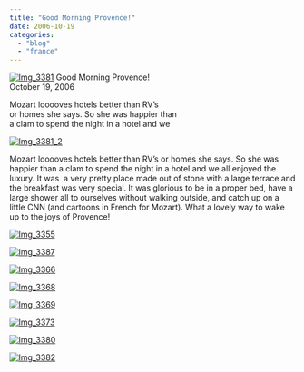 ```yaml
---
title: "Good Morning Provence!"
date: 2006-10-19
categories: 
  - "blog"
  - "france"
---
```


 [![Img_3381](http://soultravelers3new.local/images/2008/04/25/img_3381.png "Img_3381")](https://pub-ac94b3f306b24c0dba4238943c97f2e1.r2.dev/photos/uncategorized/2008/04/25/img_3381.png) Good Morning Provence!  
October 19, 2006

Mozart looooves hotels better than RV’s  
or homes she says. So she was happier than  
a clam to spend the night in a hotel and we

<!--more-->

[![Img_3381_2](http://soultravelers3new.local/images/2008/04/25/img_3381_2.png "Img_3381_2")](https://pub-ac94b3f306b24c0dba4238943c97f2e1.r2.dev/photos/uncategorized/2008/04/25/img_3381_2.png)

Mozart looooves hotels better than RV’s or homes she says. So she was happier than a clam to spend the night in a hotel and we all enjoyed the luxury. It was  a very pretty place made out of stone with a large terrace and the breakfast was very special. It was glorious to be in a proper bed, have a large shower all to ourselves without walking outside, and catch up on a little CNN (and cartoons in French for Mozart). What a lovely way to wake up to the joys of Provence!

[![Img_3355](http://soultravelers3new.local/images/2008/04/25/img_3355.png "Img_3355")](https://pub-ac94b3f306b24c0dba4238943c97f2e1.r2.dev/photos/uncategorized/2008/04/25/img_3355.png)

[![Img_3387](http://soultravelers3new.local/images/2008/04/25/img_3387.png "Img_3387")](https://pub-ac94b3f306b24c0dba4238943c97f2e1.r2.dev/photos/uncategorized/2008/04/25/img_3387.png)

[![Img_3366](http://soultravelers3new.local/images/2008/04/25/img_3366.png "Img_3366")](https://pub-ac94b3f306b24c0dba4238943c97f2e1.r2.dev/photos/uncategorized/2008/04/25/img_3366.png)

[![Img_3368](http://soultravelers3new.local/images/2008/04/25/img_3368.png "Img_3368")](https://pub-ac94b3f306b24c0dba4238943c97f2e1.r2.dev/photos/uncategorized/2008/04/25/img_3368.png)

[![Img_3369](http://soultravelers3new.local/images/2008/04/25/img_3369.png "Img_3369")](https://pub-ac94b3f306b24c0dba4238943c97f2e1.r2.dev/photos/uncategorized/2008/04/25/img_3369.png)

[![Img_3373](http://soultravelers3new.local/images/2008/04/25/img_3373.png "Img_3373")](https://pub-ac94b3f306b24c0dba4238943c97f2e1.r2.dev/photos/uncategorized/2008/04/25/img_3373.png)

[![Img_3380](http://soultravelers3new.local/images/2008/04/25/img_3380.png "Img_3380")](https://pub-ac94b3f306b24c0dba4238943c97f2e1.r2.dev/photos/uncategorized/2008/04/25/img_3380.png)

[![Img_3382](http://soultravelers3new.local/images/2008/04/25/img_3382.png "Img_3382")](https://pub-ac94b3f306b24c0dba4238943c97f2e1.r2.dev/photos/uncategorized/2008/04/25/img_3382.png)
